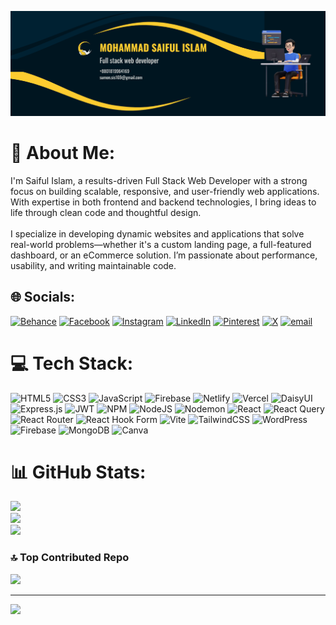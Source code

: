 <img src="MOHAMMAD SAIFUL ISLAM.png
"/>
# 💫 About Me:
I'm Saiful Islam, a results-driven Full Stack Web Developer with a strong focus on building scalable, responsive, and user-friendly web applications. With expertise in both frontend and backend technologies, I bring ideas to life through clean code and thoughtful design.<br><br>I specialize in developing dynamic websites and applications that solve real-world problems—whether it's a custom landing page, a full-featured dashboard, or an eCommerce solution. I’m passionate about performance, usability, and writing maintainable code.


## 🌐 Socials:
[![Behance](https://img.shields.io/badge/Behance-1769ff?logo=behance&logoColor=white)](https://behance.net/https://www.behance.net/saifulislamsumon) [![Facebook](https://img.shields.io/badge/Facebook-%231877F2.svg?logo=Facebook&logoColor=white)](https://facebook.com/https://www.facebook.com/saifulislamsumon017) [![Instagram](https://img.shields.io/badge/Instagram-%23E4405F.svg?logo=Instagram&logoColor=white)](https://instagram.com/https://www.instagram.com/saifulislam.sumon017/) [![LinkedIn](https://img.shields.io/badge/LinkedIn-%230077B5.svg?logo=linkedin&logoColor=white)](https://linkedin.com/in/https://www.linkedin.com/in/saifulislamsumon/) [![Pinterest](https://img.shields.io/badge/Pinterest-%23E60023.svg?logo=Pinterest&logoColor=white)](https://pinterest.com/https://www.pinterest.com/saifulislamsumon017/) [![X](https://img.shields.io/badge/X-black.svg?logo=X&logoColor=white)](https://x.com/https://x.com/Saifulislam169) [![email](https://img.shields.io/badge/Email-D14836?logo=gmail&logoColor=white)](mailto:sumon.sis169@gmail.com) 

# 💻 Tech Stack:
![HTML5](https://img.shields.io/badge/html5-%23E34F26.svg?style=for-the-badge&logo=html5&logoColor=white) ![CSS3](https://img.shields.io/badge/css3-%231572B6.svg?style=for-the-badge&logo=css3&logoColor=white) ![JavaScript](https://img.shields.io/badge/javascript-%23323330.svg?style=for-the-badge&logo=javascript&logoColor=%23F7DF1E) ![Firebase](https://img.shields.io/badge/firebase-%23039BE5.svg?style=for-the-badge&logo=firebase) ![Netlify](https://img.shields.io/badge/netlify-%23000000.svg?style=for-the-badge&logo=netlify&logoColor=#00C7B7) ![Vercel](https://img.shields.io/badge/vercel-%23000000.svg?style=for-the-badge&logo=vercel&logoColor=white) ![DaisyUI](https://img.shields.io/badge/daisyui-5A0EF8?style=for-the-badge&logo=daisyui&logoColor=white) ![Express.js](https://img.shields.io/badge/express.js-%23404d59.svg?style=for-the-badge&logo=express&logoColor=%2361DAFB) ![JWT](https://img.shields.io/badge/JWT-black?style=for-the-badge&logo=JSON%20web%20tokens) ![NPM](https://img.shields.io/badge/NPM-%23CB3837.svg?style=for-the-badge&logo=npm&logoColor=white) ![NodeJS](https://img.shields.io/badge/node.js-6DA55F?style=for-the-badge&logo=node.js&logoColor=white) ![Nodemon](https://img.shields.io/badge/NODEMON-%23323330.svg?style=for-the-badge&logo=nodemon&logoColor=%BBDEAD) ![React](https://img.shields.io/badge/react-%2320232a.svg?style=for-the-badge&logo=react&logoColor=%2361DAFB) ![React Query](https://img.shields.io/badge/-React%20Query-FF4154?style=for-the-badge&logo=react%20query&logoColor=white) ![React Router](https://img.shields.io/badge/React_Router-CA4245?style=for-the-badge&logo=react-router&logoColor=white) ![React Hook Form](https://img.shields.io/badge/React%20Hook%20Form-%23EC5990.svg?style=for-the-badge&logo=reacthookform&logoColor=white) ![Vite](https://img.shields.io/badge/vite-%23646CFF.svg?style=for-the-badge&logo=vite&logoColor=white) ![TailwindCSS](https://img.shields.io/badge/tailwindcss-%2338B2AC.svg?style=for-the-badge&logo=tailwind-css&logoColor=white) ![WordPress](https://img.shields.io/badge/WordPress-%23117AC9.svg?style=for-the-badge&logo=WordPress&logoColor=white) ![Firebase](https://img.shields.io/badge/firebase-a08021?style=for-the-badge&logo=firebase&logoColor=ffcd34) ![MongoDB](https://img.shields.io/badge/MongoDB-%234ea94b.svg?style=for-the-badge&logo=mongodb&logoColor=white) ![Canva](https://img.shields.io/badge/Canva-%2300C4CC.svg?style=for-the-badge&logo=Canva&logoColor=white)
# 📊 GitHub Stats:
![](https://github-readme-stats.vercel.app/api?username=Saifulislamsumon017&theme=dark&hide_border=false&include_all_commits=false&count_private=false)<br/>
![](https://nirzak-streak-stats.vercel.app/?user=Saifulislamsumon017&theme=dark&hide_border=false)<br/>
![](https://github-readme-stats.vercel.app/api/top-langs/?username=Saifulislamsumon017&theme=dark&hide_border=false&include_all_commits=false&count_private=false&layout=compact)

### 🔝 Top Contributed Repo
![](https://github-contributor-stats.vercel.app/api?username=Saifulislamsumon017&limit=5&theme=dark&combine_all_yearly_contributions=true)

---
[![](https://visitcount.itsvg.in/api?id=Saifulislamsumon017&icon=0&color=0)](https://visitcount.itsvg.in)

<!-- Proudly created with GPRM ( https://gprm.itsvg.in ) -->
